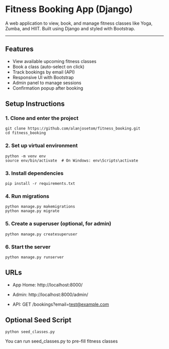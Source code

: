 # Fitness Booking App (Django)

A web application to view, book, and manage fitness classes like Yoga, Zumba, and HIIT. Built using Django and styled with Bootstrap.

---

## Features

- View available upcoming fitness classes
- Book a class (auto-select on click)
- Track bookings by email (API)
- Responsive UI with Bootstrap
- Admin panel to manage sessions
- Confirmation popup after booking


## Setup Instructions

### 1. Clone and enter the project
```
git clone https://github.com/alanjosetom/fitness_booking.git
cd fitness_booking
```
### 2. Set up virtual environment
```
python -m venv env
source env/bin/activate  # On Windows: env\Scripts\activate
```
### 3. Install dependencies
```
pip install -r requirements.txt
```
### 4. Run migrations
```
python manage.py makemigrations
python manage.py migrate
```
### 5. Create a superuser (optional, for admin)
```
python manage.py createsuperuser
```
### 6. Start the server
```
python manage.py runserver
```
## URLs
- App Home: http://localhost:8000/

- Admin: http://localhost:8000/admin/

- API: GET /bookings?email=test@example.com

 ## Optional Seed Script
 ```
python seed_classes.py
```
You can run seed_classes.py to pre-fill fitness classes
